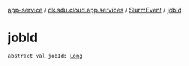 [app-service](../../index.md) / [dk.sdu.cloud.app.services](../index.md) / [SlurmEvent](index.md) / [jobId](./job-id.md)

# jobId

`abstract val jobId: `[`Long`](https://kotlinlang.org/api/latest/jvm/stdlib/kotlin/-long/index.html)